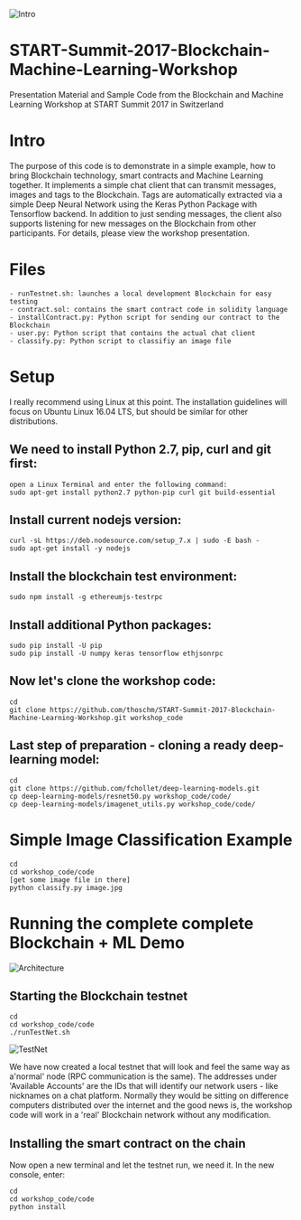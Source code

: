 ![Intro](https://raw.githubusercontent.com/thoschm/START-Summit-2017-Blockchain-Machine-Learning-Workshop/master/img/page_0000.jpg)

# START-Summit-2017-Blockchain-Machine-Learning-Workshop
Presentation Material and Sample Code from the Blockchain and Machine Learning Workshop at START Summit 2017 in Switzerland

# Intro
The purpose of this code is to demonstrate in a simple example, how to bring Blockchain technology, smart contracts and Machine Learning together.
It implements a simple chat client that can transmit messages, images and tags to the Blockchain. Tags are automatically extracted via a simple Deep Neural Network using the Keras Python Package with Tensorflow backend.
In addition to just sending messages, the client also supports listening for new messages on the Blockchain from other participants.
For details, please view the workshop presentation.

# Files
```
- runTestnet.sh: launches a local development Blockchain for easy testing
- contract.sol: contains the smart contract code in solidity language
- installContract.py: Python script for sending our contract to the Blockchain
- user.py: Python script that contains the actual chat client
- classify.py: Python script to classifiy an image file
```
# Setup
I really recommend using Linux at this point. The installation guidelines will focus on Ubuntu Linux 16.04 LTS, but should be similar for other distributions.

## We need to install Python 2.7, pip, curl and git first:
```
open a Linux Terminal and enter the following command:
sudo apt-get install python2.7 python-pip curl git build-essential
```

## Install current nodejs version:
```
curl -sL https://deb.nodesource.com/setup_7.x | sudo -E bash -
sudo apt-get install -y nodejs
```

## Install the blockchain test environment:
```
sudo npm install -g ethereumjs-testrpc
```

## Install additional Python packages:
```
sudo pip install -U pip
sudo pip install -U numpy keras tensorflow ethjsonrpc
```

## Now let's clone the workshop code:
```
cd
git clone https://github.com/thoschm/START-Summit-2017-Blockchain-Machine-Learning-Workshop.git workshop_code
```

## Last step of preparation - cloning a ready deep-learning model:
```
cd
git clone https://github.com/fchollet/deep-learning-models.git
cp deep-learning-models/resnet50.py workshop_code/code/
cp deep-learning-models/imagenet_utils.py workshop_code/code/
```
# Simple Image Classification Example
```
cd
cd workshop_code/code
[get some image file in there]
python classify.py image.jpg
```

# Running the complete complete Blockchain + ML Demo

![Architecture](https://raw.githubusercontent.com/thoschm/START-Summit-2017-Blockchain-Machine-Learning-Workshop/master/img/page_0032.jpg)

## Starting the Blockchain testnet
```
cd 
cd workshop_code/code
./runTestNet.sh
```
![TestNet](https://raw.githubusercontent.com/thoschm/START-Summit-2017-Blockchain-Machine-Learning-Workshop/master/img/page_0033.jpg)

We have now created a local testnet that will look and feel the same way as a'normal' node (RPC communication is the same).
The addresses under 'Available Accounts' are the IDs that will identify our network users - like nicknames on a chat platform. Normally they would be sitting on difference computers distributed over the internet and the good news is, the workshop code will work in a 'real' Blockchain network without any modification. 

## Installing the smart contract on the chain
Now open a new terminal and let the testnet run, we need it.
In the new console, enter:
```
cd
cd workshop_code/code
python install








